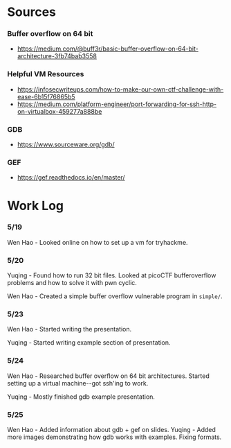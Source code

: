 # Sources
### Buffer overflow on 64 bit
- https://medium.com/@buff3r/basic-buffer-overflow-on-64-bit-architecture-3fb74bab3558

### Helpful VM Resources
- https://infosecwriteups.com/how-to-make-our-own-ctf-challenge-with-ease-6b15f76865b5
- https://medium.com/platform-engineer/port-forwarding-for-ssh-http-on-virtualbox-459277a888be

### GDB
- https://www.sourceware.org/gdb/

### GEF
- https://gef.readthedocs.io/en/master/

# Work Log
### 5/19
Wen Hao - Looked online on how to set up a vm for tryhackme.

### 5/20
Yuqing - Found how to run 32 bit files. Looked at picoCTF bufferoverflow problems and how to solve it with pwn cyclic.

Wen Hao - Created a simple buffer overflow vulnerable program in `simple/`.

### 5/23
Wen Hao - Started writing the presentation.  

Yuqing - Started writing example section of presentation.

### 5/24
Wen Hao - Researched buffer overflow on 64 bit architectures.
Started setting up a virtual machine--got ssh'ing to work.

Yuqing - Mostly finished gdb example presentation.

### 5/25
Wen Hao - Added information about gdb + gef on slides.
Yuqing - Added more images demonstrating how gdb works with examples. Fixing formats.
